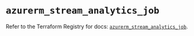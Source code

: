 # `azurerm_stream_analytics_job`

Refer to the Terraform Registry for docs: [`azurerm_stream_analytics_job`](https://registry.terraform.io/providers/hashicorp/azurerm/3.116.0/docs/resources/stream_analytics_job).
